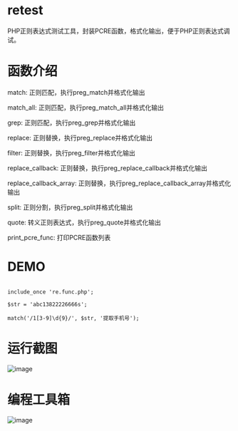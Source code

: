 # retest
PHP正则表达式测试工具，封装PCRE函数，格式化输出，便于PHP正则表达式调试。

# 函数介绍
match: 正则匹配，执行preg_match并格式化输出

match_all: 正则匹配，执行preg_match_all并格式化输出

grep: 正则匹配，执行preg_grep并格式化输出

replace: 正则替换，执行preg_replace并格式化输出

filter: 正则替换，执行preg_filter并格式化输出

replace_callback: 正则替换，执行preg_replace_callback并格式化输出

replace_callback_array: 正则替换，执行preg_replace_callback_array并格式化输出

split: 正则分割，执行preg_split并格式化输出

quote: 转义正则表达式，执行preg_quote并格式化输出

print_pcre_func: 打印PCRE函数列表

# DEMO
<pre><code>
include_once 're.func.php';

$str = 'abc13822226666s';

match('/1[3-9]\d{9}/', $str, '提取手机号');
</code></pre>

# 运行截图
![image](https://upload-images.jianshu.io/upload_images/12714763-dbf10987fb4f21e0.png)

# 编程工具箱
![image](https://upload.jianshu.io/users/qrcodes/12714763/qrcode.jpg)
